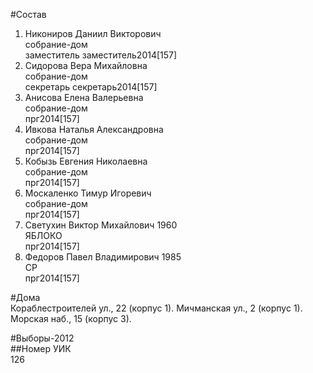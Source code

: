 #Состав  
1. Никониров Даниил Викторович  
    собрание-дом  
    заместитель заместитель2014[157]  
2. Сидорова Вера Михайловна  
    собрание-дом  
    секретарь секретарь2014[157]  
3. Анисова Елена Валерьевна  
    собрание-дом  
    прг2014[157]  
4. Ивкова Наталья Александровна  
    собрание-дом  
    прг2014[157]  
5. Кобызь Евгения Николаевна  
    собрание-дом  
    прг2014[157]  
6. Москаленко Тимур Игоревич  
    собрание-дом  
    прг2014[157]  
7. Светухин Виктор Михайлович 1960  
    ЯБЛОКО  
    прг2014[157]  
8. Федоров Павел Владимирович 1985  
    СР  
    прг2014[157]  
  
#Дома  
Кораблестроителей ул.,   22 (корпус 1). Мичманская ул.,   2 (корпус 1). Морская наб.,   15 (корпус 3).  
  
#Выборы-2012  
##Номер УИК  
126  
